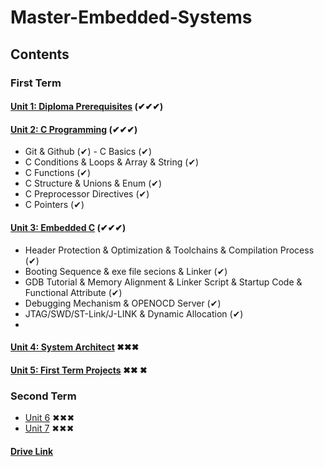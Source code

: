 # Master-Embedded-Systems

## Contents
### First Term
#### [Unit 1: Diploma Prerequisites](https://github.com/Basem0/Master-Embedded-Systems) (✔✔✔)
#### [Unit 2: C Programming](https://github.com/Basem0/Master-Embedded-Systems/tree/main/Unit2) (✔✔✔)
- Git & Github (✔)                                                            - C Basics (✔)
- C Conditions & Loops & Array & String (✔)
- C Functions (✔)
- C Structure & Unions & Enum (✔)
- C Preprocessor Directives (✔)
- C Pointers (✔)
#### [Unit 3: Embedded C]() (✔✔✔)
- Header Protection & Optimization & Toolchains & Compilation Process (✔)
- Booting Sequence & exe file secions & Linker (✔)
- GDB Tutorial & Memory Alignment & Linker Script & Startup Code & Functional Attribute (✔)
- Debugging Mechanism & OPENOCD Server (✔)
- JTAG/SWD/ST-Link/J-LINK & Dynamic Allocation (✔)
-
#### [Unit 4: System Architect]() ✖✖✖
#### [Unit 5: First Term Projects]() ✖✖ ✖
### Second Term 
- [Unit 6]() ✖✖✖
- [Unit 7]() ✖✖✖

#### [Drive Link](https://drive.google.com/drive/folders/1GWskSVN4Az89VHR4Vtoy4MFsKqjWxi4G)
